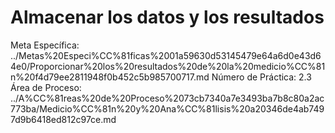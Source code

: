 # Almacenar los datos y los resultados

Meta Específica: ../Metas%20Especi%CC%81ficas%2001a59630d53145479e64a6d0e43d64e0/Proporcionar%20los%20resultados%20de%20la%20medicio%CC%81n%20f4d79ee2811948f0b452c5b985700717.md
Número de Práctica: 2.3
Área de Proceso: ../A%CC%81reas%20de%20Proceso%2073cb7340a7e3493ba7b8c80a2ac773ba/Medicio%CC%81n%20y%20Ana%CC%81lisis%20a20346de4ab7497d9b6418ed812c97ce.md